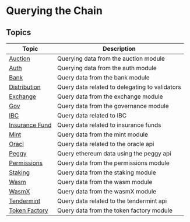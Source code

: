 # Querying the Chain

## Topics

| Topic                                | Description                                    |
| ------------------------------------ | ---------------------------------------------- |
| [Auction](auction.md)                | Querying data from the auction module          |
| [Auth](auth.md)                      | Querying data from the auth module             |
| [Bank](bank.md)                      | Query data from the bank module                |
| [Distribution](distribution.md)      | Query data related to delegating to validators |
| [Exchange](exchange.md)              | Query data from the exchange module            |
| [Gov](governance.md)                 | Query data from the governance module          |
| [IBC](ibc.md)                        | Query data related to IBC                      |
| [Insurance Fund](insurance-funds.md) | Query data related to insurance funds          |
| [Mint](mint.md)                      | Query data from the mint module                |
| [Oracl](oracle.md)                   | Query data related to the oracle api           |
| [Peggy](peggy.md)                    | Query ethereum data using the peggy api        |
| [Permissions](permissions.md)        | Query data from the permissions module         |
| [Staking](staking.md)                | Query data from the staking module             |
| [Wasm](wasm.md)                      | Query data from the wasm module                |
| [WasmX](wasmx.md)                    | Query data from the wasmX module               |
| [Tendermint](tendermint.md)          | Query data related to the tendermint api       |
| [Token Factory](token-factory.md)    | Query data from the token factory module       |
